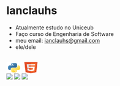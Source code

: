 # Ianclauhs
- Atualmente estudo no Uniceub
- Faço curso de Engenharia de Software
- meu email: ianclauhs@gmail.com
- ele/dele

<div style="display: inline_block"><br>
  <img align="center" alt="Ian-Python" height="30" width="40" src="https://raw.githubusercontent.com/devicons/devicon/master/icons/python/python-original.svg">
  <img align="center" alt="Ian-HTML" height="30" width="40" src="https://raw.githubusercontent.com/devicons/devicon/master/icons/html5/html5-original.svg">

<div> 
  <a href="https://instagram.com/ianclauhs" target="_blank"><img src="https://img.shields.io/badge/-Instagram-%23E4405F?style=for-the-badge&logo=instagram&logoColor=dark" target="_blank"></a>
  <a href = "ianclauhs@gmail.com"><img src="https://img.shields.io/badge/-Gmail-%23333?style=for-the-badge&logo=gmail&logoColor=white" target="_blank"></a>
   <a href="https://www.linkedin.com/in/https://www.linkedin.com/in/ian-guilherme-clauhs-701418365/" target="_blank"><img src="https://img.shields.io/badge/-LinkedIn-%230077B5?style=for-the-badge&logo=linkedin&logoColor=white" target="_blank"></a> 
